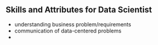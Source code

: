 ## Skills and Attributes for Data Scientist

- understanding business problem/requirements
- communication of data-centered problems
- 